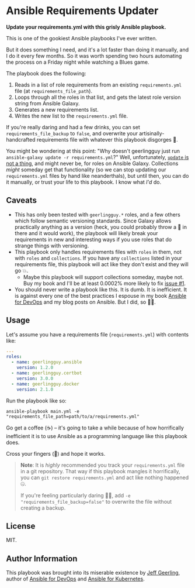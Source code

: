 # Ansible Requirements Updater

**Update your requirements.yml with this grisly Ansible playbook.**

This is one of the gookiest Ansible playbooks I've ever written.

But it does something I need, and it's a lot faster than doing it manually, and I do it every few months. So it was worth spending two hours automating the process on a Friday night while watching a Blues game.

The playbook does the following:

  1. Reads in a list of role requirements from an existing `requirements.yml` file (at `requirements_file_path`).
  2. Loops through all the roles in that list, and gets the latest role version string from Ansible Galaxy.
  3. Generates a new requirements list.
  4. Writes the new list to the `requirements.yml` file.

If you're really daring and had a few drinks, you can set `requirements_file_backup` to `false`, and overwrite your artisinally-handcrafted requirements file with whatever this playbook disgorges 🤮.

You might be wondering at this point: "Why doesn't geerlingguy just run `ansible-galaxy update -r requirements.yml`?" Well, unfortunately, [`update` is not a thing](https://github.com/ansible/galaxy/issues/1358), and might never be, for roles on Ansible Galaxy. Collections _might_ someday get that functionality (so we can stop updating our `requirements.yml` files by hand like neanderthals), but until then, you can do it manually, or trust your life to this playbook. I know what _I'd_ do.

## Caveats

  - This has only been tested with `geerlingguy.*` roles, and a few others which follow semantic versioning standards. Since Galaxy allows practically anything as a version (heck, you could probably throw a 🦑 in there and it would work), the playbook will likely break your requirements in new and interesting ways if you use roles that do strange things with versioning.
  - This playbook only handles requirements files with `roles` in them, not with `roles` and `collections`. If you have any `collections` listed in your requirements file, this playbook will act like they don't exist and they will go 💥.
    - Maybe this playbook will support collections someday, maybe not. Buy my book and I'll be at least 0.0002% more likely to fix [issue #1](https://github.com/geerlingguy/ansible-requirements-updater/issues/1).
  - You should never write a playbook like this. It is dumb. It is inefficient. It is against every one of the best practices I espouse in my book [Ansible for DevOps](https://www.ansiblefordevops.com) and my blog posts on Ansible. But I did, so 🤷‍♂️.

## Usage

Let's assume you have a requirements file (`requirements.yml`) with contents like:

```yaml
---
roles:
  - name: geerlingguy.ansible
    version: 1.2.0
  - name: geerlingguy.certbot
    version: 3.0.0
  - name: geerlingguy.docker
    version: 2.1.0
```

Run the playbook like so:

    ansible-playbook main.yml -e "requirements_file_path=path/to/a/requirements.yml"

Go get a coffee (☕️) – it's going to take a while because of how horrifically inefficient it is to use Ansible as a programming language like this playbook does.

Cross your fingers (🤞) and hope it works.

> **Note**: It is _highly_ recommended you track your `requirements.yml` file in a git repository. That way if this playbook mangles it horrifically, you can `git restore requirements.yml` and act like nothing happened 🤐.
>
> If you're feeling particularly daring 🦹‍♂️, add `-e "requirements_file_backup=false"` to overwrite the file without creating a backup.

## License

MIT.

## Author Information

This playbook was brought into its miserable existence by [Jeff Geerling](https://www.jeffgeerling.com/), author of [Ansible for DevOps](https://www.ansiblefordevops.com/) and [Ansible for Kubernetes](https://www.ansibleforkubernetes.com).
